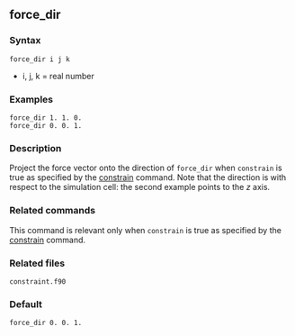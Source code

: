 ## force_dir

### Syntax

	force_dir i j k

* i, j, k = real number

### Examples

	force_dir 1. 1. 0.
	force_dir 0. 0. 1.

### Description

Project the force vector onto the direction of `force_dir` when `constrain` is true as specified by the [constrain](constrain.md) command. Note that the direction is with respect to the simulation cell: the second example points to the _z_ axis.

### Related commands

This command is relevant only when `constrain` is true as specified by the [constrain](constrain.md) command.

### Related files

`constraint.f90`

### Default

	force_dir 0. 0. 1.